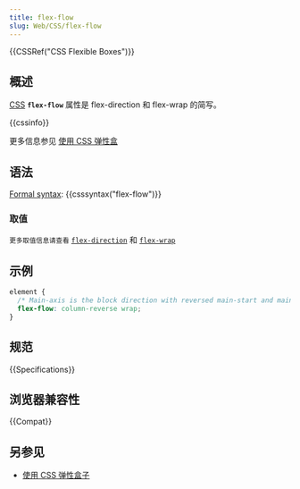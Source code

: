 ```yaml
---
title: flex-flow
slug: Web/CSS/flex-flow
---
```


{{CSSRef("CSS Flexible Boxes")}}

## 概述

[CSS](/zh-CN/docs/Web/CSS) **`flex-flow`** 属性是 flex-direction 和 flex-wrap 的简写。

{{cssinfo}}

更多信息参见 [使用 CSS 弹性盒](/zh-CN/docs/Web/Guide/CSS/Flexible_boxes)

## 语法

[Formal syntax](/zh-CN/docs/CSS/Value_definition_syntax): {{csssyntax("flex-flow")}}

### 取值

`更多取值信息请查看` [`flex-direction`](/zh-CN/docs/CSS/flex-direction) 和 [`flex-wrap`](/zh-CN/docs/CSS/flex-wrap)

## 示例

```css
element {
  /* Main-axis is the block direction with reversed main-start and main-end. Flex items are laid out in multiple lines */
  flex-flow: column-reverse wrap;
}
```

## 规范

{{Specifications}}

## 浏览器兼容性

{{Compat}}

## 另参见

- [使用 CSS 弹性盒子](/zh-CN/docs/CSS/Using_CSS_flexible_boxes)
